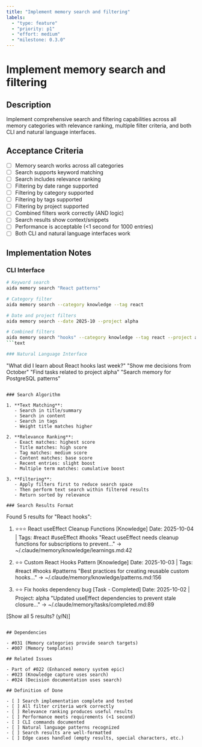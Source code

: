 ```yaml
---
title: "Implement memory search and filtering"
labels:
  - "type: feature"
  - "priority: p1"
  - "effort: medium"
  - "milestone: 0.3.0"
---
```


# Implement memory search and filtering

## Description

Implement comprehensive search and filtering capabilities across all memory categories with relevance ranking, multiple filter criteria, and both CLI and natural language interfaces.

## Acceptance Criteria

- [ ] Memory search works across all categories
- [ ] Search supports keyword matching
- [ ] Search includes relevance ranking
- [ ] Filtering by date range supported
- [ ] Filtering by category supported
- [ ] Filtering by tags supported
- [ ] Filtering by project supported
- [ ] Combined filters work correctly (AND logic)
- [ ] Search results show context/snippets
- [ ] Performance is acceptable (<1 second for 1000 entries)
- [ ] Both CLI and natural language interfaces work

## Implementation Notes

### CLI Interface

```bash
# Keyword search
aida memory search "React patterns"

# Category filter
aida memory search --category knowledge --tag react

# Date and project filters
aida memory search --date 2025-10 --project alpha

# Combined filters
aida memory search "hooks" --category knowledge --tag react --project alpha
```text

### Natural Language Interface

```
"What did I learn about React hooks last week?"
"Show me decisions from October"
"Find tasks related to project alpha"
"Search memory for PostgreSQL patterns"
```text

### Search Algorithm

1. **Text Matching**:
   - Search in title/summary
   - Search in content
   - Search in tags
   - Weight title matches higher

2. **Relevance Ranking**:
   - Exact matches: highest score
   - Title matches: high score
   - Tag matches: medium score
   - Content matches: base score
   - Recent entries: slight boost
   - Multiple term matches: cumulative boost

3. **Filtering**:
   - Apply filters first to reduce search space
   - Then perform text search within filtered results
   - Return sorted by relevance

### Search Results Format

```
Found 5 results for "React hooks":

1. ⭐⭐⭐ React useEffect Cleanup Functions [Knowledge]
   Date: 2025-10-04 | Tags: #react #useEffect #hooks
   "React useEffect needs cleanup functions for subscriptions to prevent..."
   → ~/.claude/memory/knowledge/learnings.md:42

2. ⭐⭐ Custom React Hooks Pattern [Knowledge]
   Date: 2025-10-03 | Tags: #react #hooks #patterns
   "Best practices for creating reusable custom hooks..."
   → ~/.claude/memory/knowledge/patterns.md:156

3. ⭐⭐ Fix hooks dependency bug [Task - Completed]
   Date: 2025-10-02 | Project: alpha
   "Updated useEffect dependencies to prevent stale closure..."
   → ~/.claude/memory/tasks/completed.md:89

[Show all 5 results? (y/N)]
```text

## Dependencies

- #031 (Memory categories provide search targets)
- #007 (Memory templates)

## Related Issues

- Part of #022 (Enhanced memory system epic)
- #023 (Knowledge capture uses search)
- #024 (Decision documentation uses search)

## Definition of Done

- [ ] Search implementation complete and tested
- [ ] All filter criteria work correctly
- [ ] Relevance ranking produces useful results
- [ ] Performance meets requirements (<1 second)
- [ ] CLI commands documented
- [ ] Natural language patterns recognized
- [ ] Search results are well-formatted
- [ ] Edge cases handled (empty results, special characters, etc.)
